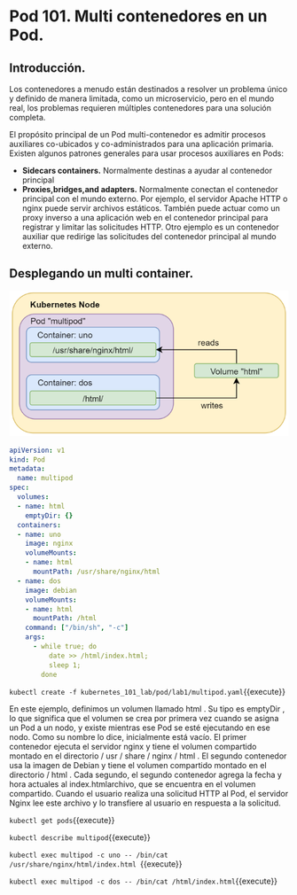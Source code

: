 # Pod 101. Multi contenedores en un Pod.

## Introducción.

Los contenedores a menudo están destinados a resolver un problema único y definido de manera limitada, como un microservicio, pero en el mundo real, los problemas requieren múltiples contenedores para una solución completa.

El propósito principal de un Pod multi-contenedor es admitir procesos auxiliares co-ubicados y co-administrados para una aplicación primaria. Existen algunos patrones generales para usar procesos auxiliares en Pods:

- **Sidecars containers.** Normalmente destinas a ayudar al contenedor principal
- **Proxies,bridges,and adapters.** Normalmente conectan el contenedor principal con el mundo externo. Por ejemplo, el servidor Apache HTTP o nginx puede servir archivos estáticos. También puede actuar como un proxy inverso a una aplicación web en el contenedor principal para registrar y limitar las solicitudes HTTP. Otro ejemplo es un contenedor auxiliar que redirige las solicitudes del contenedor principal al mundo externo.



## Desplegando un multi container.



![image-20200514175432521](./assets/Multi-pod.png)



```yaml
apiVersion: v1
kind: Pod
metadata:
  name: multipod
spec:
  volumes:
  - name: html
    emptyDir: {}
  containers:
  - name: uno
    image: nginx
    volumeMounts:
    - name: html
      mountPath: /usr/share/nginx/html
  - name: dos
    image: debian
    volumeMounts:
    - name: html
      mountPath: /html
    command: ["/bin/sh", "-c"]
    args:
      - while true; do
          date >> /html/index.html;
          sleep 1;
        done
```



`kubectl create -f kubernetes_101_lab/pod/lab1/multipod.yaml`{{execute}}



En este ejemplo, definimos un volumen llamado html . Su tipo es emptyDir , lo que significa que el volumen se crea por primera vez cuando se asigna un Pod a un nodo, y existe mientras ese Pod se esté ejecutando en ese nodo. Como su nombre lo dice, inicialmente está vacío. El primer contenedor ejecuta el servidor nginx y tiene el volumen compartido montado en el directorio / usr / share / nginx / html . El segundo contenedor usa la imagen de Debian y tiene el volumen compartido montado en el directorio / html . Cada segundo, el segundo contenedor agrega la fecha y hora actuales al index.htmlarchivo, que se encuentra en el volumen compartido. Cuando el usuario realiza una solicitud HTTP al Pod, el servidor Nginx lee este archivo y lo transfiere al usuario en respuesta a la solicitud.

`kubectl get pods`{{execute}}

`kubectl describe multipod`{{execute}}



`kubectl exec multipod -c uno -- /bin/cat /usr/share/nginx/html/index.html `{{execute}}

`kubectl exec multipod -c dos -- /bin/cat /html/index.html`{{execute}}

